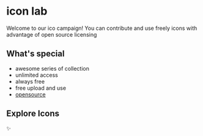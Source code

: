 # icon lab
Welcome to our ico campaign!
You can contribute and use freely icons with advantage of open source licensing

## What's special
- awesome series of collection
- unlimited access
- always free
- free upload and use
- [opensource](/LICENSE)

## Explore Icons
✨
